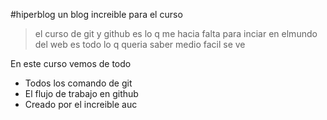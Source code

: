 #hiperblog
un blog increible para el curso
>el curso de git y github es lo q me hacia falta para inciar en elmundo del web es todo lo q queria saber medio facil se ve

En este curso vemos de todo
- Todos los comando de git
- El flujo de trabajo en github
- Creado  por el increible auc